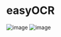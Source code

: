 # easyOCR

![image](https://github.com/SpaceDev505/easyOCR/assets/106252279/a1abe322-66aa-4fe5-8d7a-c90899414c79)
![image](https://github.com/SpaceDev505/easyOCR/assets/106252279/a8e41421-755d-43e6-a5d6-245a90bf7893)
